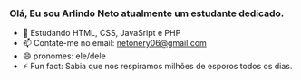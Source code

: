 ### Olá, Eu sou Arlindo Neto atualmente um estudante dedicado.

- 🌱 Estudando HTML, CSS, JavaSript e PHP
- 📫 Contate-me no email: netonery06@gmail.com
- 😄 pronomes: ele/dele
- ⚡ Fun fact: Sabia que nos respiramos milhões de esporos todos os dias.
